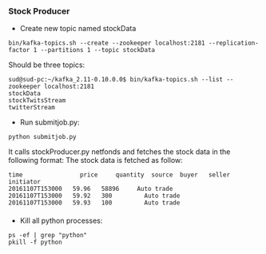 ### Stock Producer
* Create new topic named stockData
```
bin/kafka-topics.sh --create --zookeeper localhost:2181 --replication-factor 1 --partitions 1 --topic stockData
```
Should be three topics:
```
sud@sud-pc:~/kafka_2.11-0.10.0.0$ bin/kafka-topics.sh --list --zookeeper localhost:2181
stockData
stockTwitsStream
twitterStream
```
* Run submitjob.py:
```
python submitjob.py
```
It calls stockProducer.py  netfonds and fetches the stock data in the following format:
The stock data is fetched as follow:
```
time	            price	  quantity	source	buyer	seller	initiator
20161107T153000	  59.96	  58896	    Auto trade			
20161107T153000	  59.92	  300	      Auto trade			
20161107T153000	  59.93	  100	      Auto trade			
```

####
* Kill all python processes:
```
ps -ef | grep "python"
pkill -f python
```
